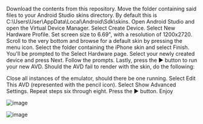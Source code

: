 Download the contents from this repository.
Move the folder containing said files to your Android Studio skins directory. By default this is C:\Users\User\AppData\Local\Android\Sdk\skins.
Open Android Studio and open the Virtual Device Manager.
Select Create Device.
Select New Hardware Profile.
Set screen size to 6.69", with a resolution of 1200x2720.
Scroll to the very bottom and browse for a default skin by pressing the menu icon.
Select the folder containing the iPhone skin and select Finish.
You'll be prompted to the Select Hardware page. Select your newly created device and press Next. Follow the prompts.
Lastly, press the ▶️ button to run your new AVD.
Should the AVD fail to render with the skin, do the following:

Close all instances of the emulator, should there be one running.
Select Edit This AVD (represented with the pencil icon).
Select Show Advanced Settings.
Repeat steps six through eight.
Press the ▶️ button.
Enjoy

![image](https://github.com/user-attachments/assets/749906cb-de2c-4192-90b1-80796f9a1946)

![image](https://github.com/user-attachments/assets/24f623e4-e455-45cb-bc7f-26865b4da05d)


